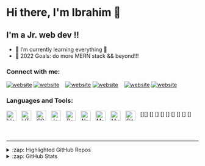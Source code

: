 # Hi there, I'm Ibrahim  👋 

[twitter]: https://twitter.com/ISadudin
[instagram]: https://www.instagram.com/ibraheem_sadudin
[linkedin]: https://www.linkedin.com/in/ibrahim-sadudin-8216521a8

## I'm a Jr. web dev !!

- 🌱 I’m currently learning everything 🤣
- 🥅 2022 Goals: do more MERN stack && beyond!!!


### Connect with me:

[![website](./img/twitter-light.svg)](https://twitter.com/ISadudin#gh-light-mode-only)
[![website](./img/twitter-dark.svg)](https://twitter.com/ISadudin#gh-dark-mode-only)
&nbsp;&nbsp;
[![website](./img/linkedin-light.svg)](https://linkedin.com/in/ibrahim-sadudin-8216521a8#gh-light-mode-only)
[![website](./img/linkedin-dark.svg)](https://linkedin.com/in/ibrahim-sadudin-8216521a8#gh-dark-mode-only)
&nbsp;&nbsp;
[![website](./img/instagram-light.svg)](https://instagram.com/ibraheem_sadudin#gh-light-mode-only)
[![website](./img/instagram-dark.svg)](https://instagram.com/ibraheem_sadudin#gh-dark-mode-only)
&nbsp;&nbsp;


### Languages and Tools:

[<img align="left" alt="Visual Studio Code" width="26px" src="https://cdn.jsdelivr.net/gh/devicons/devicon/icons/vscode/vscode-original.svg" style="padding-right:10px;" />][]
[<img align="left" alt="HTML5" width="26px" src="https://cdn.jsdelivr.net/gh/devicons/devicon/icons/html5/html5-original.svg" style="padding-right:10px;" />]
[<img align="left" alt="CSS3" width="26px" src="https://cdn.jsdelivr.net/gh/devicons/devicon/icons/css3/css3-original.svg" style="padding-right:10px;" />]
[<img align="left" alt="JavaScript" width="26px" src="https://cdn.jsdelivr.net/gh/devicons/devicon/icons/javascript/javascript-original.svg" style="padding-right:10px;" />]
[<img align="left" alt="React" width="26px" src="https://cdn.jsdelivr.net/gh/devicons/devicon/icons/react/react-original.svg" style="padding-right:10px;" />] 
[<img align="left" alt="Node.js" width="26px" src="https://cdn.jsdelivr.net/gh/devicons/devicon/icons/nodejs/nodejs-original.svg" style="padding-right:10px;" />]
[<img align="left" alt="MongoDB" width="26px" src="https://cdn.jsdelivr.net/gh/devicons/devicon/icons/mongodb/mongodb-original.svg" style="padding-right:10px;" />]
[<img align="left" alt="MySQL" width="26px" src="https://cdn.jsdelivr.net/gh/devicons/devicon/icons/mysql/mysql-original.svg" style="padding-right:10px;" />]
[<img align="left" alt="Git" width="26px" src="https://cdn.jsdelivr.net/gh/devicons/devicon/icons/git/git-original.svg" style="padding-right:10px;" />]
 

<br />
<br />

---

<details>
  <summary>:zap: Highlighted GitHub Repos</summary>
  
<!--START_SECTION:activity-->
1. ❌ JS (https://github.com/Cyb-0rg/-CRUD-ReactNodeExpressMySQL) in [[Cyb-0rg/CRUD-ReactNodeExpressMySQL](https://github.com/Cyb-0rg/-CRUD-ReactNodeExpressMySQL)
2. ❌ Python (https://github.com/Cyb-0rg/python-googleTranslate) in [Cyb-0rg/python-googleTranslate](https://github.com/Cyb-0rg/python-googleTranslate)
3. ❌ JS (https://github.com/Cyb-0rg/Reactjs-Customer-Listings) in [Cyb-0rg/Reactjs-Customer-Listings](https://github.com/Cyb-0rg/Reactjs-Customer-Listings)
4. ❌ Java FX [#14](https://github.com/Cyb-0rg/javaFX_lineDraw_-_MouseEvents_-_RadioButtons) in [Cyb-0rg/javaFX_lineDraw_-_MouseEvents_-_RadioButtons](https://github.com/Cyb-0rg/javaFX_lineDraw_-_MouseEvents_-_RadioButtons)
<!--END_SECTION:activity-->

</details>

<details>
  <summary>:zap: GitHub Stats</summary>

  <img align="left" alt="Cyb-0rg's GitHub Stats" src="https://github-readme-stats.vercel.app/api?username=Cyb-0rg&show_icons=true&hide_border=false&title_color=ff652f&icon_color=FFE400&bg_color=09131B&text_color=ffffff&border_color=0c1a25" />

</details>

[twitter]: https://twitter.com/ISadudin
[instagram]: https://www.instagram.com/ibraheem_sadudin
[linkedin]: https://www.linkedin.com/in/ibrahim-sadudin-8216521a8

